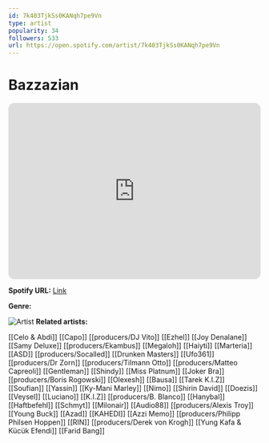 ```yaml
---
id: 7k403TjkSs0KANqh7pe9Vn
type: artist
popularity: 34
followers: 533
url: https://open.spotify.com/artist/7k403TjkSs0KANqh7pe9Vn
---
```

# Bazzazian

<iframe style="border-radius:12px" src="https://open.spotify.com/embed/artist/7k403TjkSs0KANqh7pe9Vn" width="100%" height="352" frameBorder="0" allowfullscreen="" allow="autoplay; clipboard-write; encrypted-media; fullscreen; picture-in-picture" loading="lazy"></iframe>

**Spotify URL:** [Link](https://open.spotify.com/artist/7k403TjkSs0KANqh7pe9Vn)

**Genre:** 

![Artist](https://i.scdn.co/image/ab67616d0000b273f036dc37a285bf12d1bbe862)
**Related artists:**

[[Celo & Abdi]]
[[Capo]]
[[producers/DJ Vito]]
[[Ezhel]]
[[Joy Denalane]]
[[Samy Deluxe]]
[[producers/Ekambus]]
[[Megaloh]]
[[Haiyti]]
[[Marteria]]
[[ASD]]
[[producers/Socalled]]
[[Drunken Masters]]
[[Ufo361]]
[[producers/Dr Zorn]]
[[producers/Tilmann Otto]]
[[producers/Matteo Capreoli]]
[[Gentleman]]
[[Shindy]]
[[Miss Platnum]]
[[Joker Bra]]
[[producers/Boris Rogowski]]
[[Olexesh]]
[[Bausa]]
[[Tarek K.I.Z]]
[[Soufian]]
[[Yassin]]
[[Ky-Mani Marley]]
[[Nimo]]
[[Shirin David]]
[[Doezis]]
[[Veysel]]
[[Luciano]]
[[K.I.Z]]
[[producers/B. Blanco]]
[[Hanybal]]
[[Haftbefehl]]
[[Schmyt]]
[[Milonair]]
[[Audio88]]
[[producers/Alexis Troy]]
[[Young Buck]]
[[Azad]]
[[KAHEDI]]
[[Azzi Memo]]
[[producers/Philipp Philsen Hoppen]]
[[RIN]]
[[producers/Derek von Krogh]]
[[Yung Kafa & Kücük Efendi]]
[[Farid Bang]]
